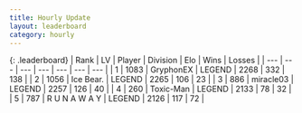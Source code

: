 ```yaml
---
title: Hourly Update
layout: leaderboard
category: hourly
---
```


{: .leaderboard}
| Rank | LV | Player | Division | Elo | Wins | Losses |
| --- | --- | --- | --- | --- | --- | --- |
| <span data-change="0">1</span> | 1083 | <span title="ID: 315148">GryphonEX</span> | LEGEND | <span data-change="0">2268</span> | <span data-change="0">332</span> | <span data-change="0">138</span> |
| <span data-change="0">2</span> | 1056 | <span title="ID: 417840">Ice Bear.</span> | LEGEND | <span data-change="0">2265</span> | <span data-change="0">106</span> | <span data-change="0">23</span> |
| <span data-change="0">3</span> | 886 | <span title="ID: 416373">miracle03</span> | LEGEND | <span data-change="0">2257</span> | <span data-change="0">126</span> | <span data-change="0">40</span> |
| <span data-change="0">4</span> | 260 | <span title="ID: 521263">Toxic-Man</span> | LEGEND | <span data-change="0">2133</span> | <span data-change="0">78</span> | <span data-change="0">32</span> |
| <span data-change="2">5</span> | 787 | <span title="ID: 66144">R U N A W A Y</span> | LEGEND | <span data-change="11">2126</span> | <span data-change="2">117</span> | <span data-change="0">72</span> |